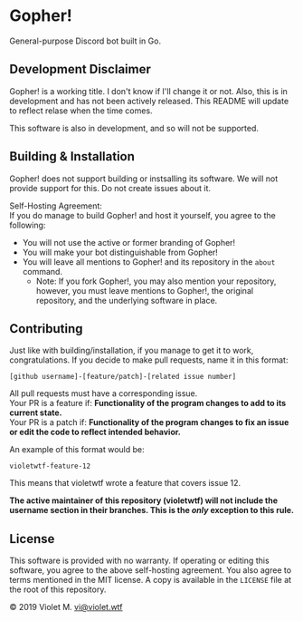 # Gopher!
General-purpose Discord bot built in Go.

## Development Disclaimer
Gopher! is a working title. I don't know if I'll change it or not. Also, this is in development and has not been actively released. This README will update to reflect relase when the time comes.  

This software is also in development, and so will not be supported.

## Building & Installation
Gopher! does not support building or instsalling its software. We will not provide support for this. Do not create issues about it.

Self-Hosting Agreement:  
If you do manage to build Gopher! and host it yourself, you agree to the following:
* You will not use the active or former branding of Gopher!
* You will make your bot distinguishable from Gopher!
* You will leave all mentions to Gopher! and its repository in the `about` command.
  * Note: If you fork Gopher!, you may also mention your repository, however, you must leave mentions to Gopher!, the original repository, and the underlying software in place.

## Contributing
Just like with building/installation, if you manage to get it to work, congratulations. If you decide to make pull requests, name it in this format:
```
[github username]-[feature/patch]-[related issue number]
```
All pull requests must have a corresponding issue.  
Your PR is a feature if: **Functionality of the program changes to add to its current state.**  
Your PR is a patch if: **Functionality of the program changes to fix an issue or edit the code to reflect intended behavior.**

An example of this format would be:
```
violetwtf-feature-12
```
This means that violetwtf wrote a feature that covers issue 12.

**The active maintainer of this repository (violetwtf) will not include the username section in their branches. This is the _only_ exception to this rule.**

## License
This software is provided with no warranty. If operating or editing this software, you agree to the above self-hosting agreement. You also agree to terms mentioned in the MIT license. A copy is available in the `LICENSE` file at the root of this repository.

&copy; 2019 Violet M. <vi@violet.wtf>
